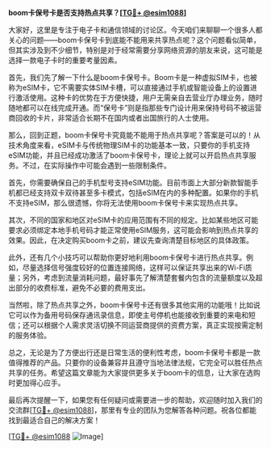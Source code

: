 **boom卡保号卡是否支持热点共享？[[TG💪+ @esim1088](https://t.me/s/esim1088)]**

大家好，这里是专注于电子卡和通信领域的讨论区。今天咱们来聊聊一个很多人都关心的问题——boom卡保号卡到底能不能用来共享热点呢？这个问题看似简单，但其实涉及到不少细节，特别是对于经常需要分享网络资源的朋友来说，这可能是选择一款电子卡时的重要考量因素。

首先，我们先了解一下什么是boom卡保号卡。Boom卡是一种虚拟SIM卡，也被称为eSIM卡，它不需要实体SIM卡槽，可以直接通过手机或智能设备上的设置进行激活使用。这种卡的优势在于方便快捷，用户无需亲自去营业厅办理业务，随时随地都可以在线完成开通。而“保号卡”则是指那些专门设计用来保持号码不被运营商回收的卡片，非常适合长期不在国内或者出国旅行的人士使用。

那么，回到正题，boom卡保号卡究竟能不能用于热点共享呢？答案是可以的！从技术角度来看，eSIM卡与传统物理SIM卡的功能基本一致，只要你的手机支持eSIM功能，并且已经成功激活了boom卡保号卡，理论上就可以开启热点共享服务。不过，在实际操作中可能会遇到一些限制条件。

首先，你需要确保自己的手机型号支持eSIM功能。目前市面上大部分新款智能手机都已经支持双卡双待甚至多卡模式，包括eSIM在内的多种配置。如果你的手机不支持eSIM，那么很遗憾，你将无法使用boom卡保号卡来实现热点共享。

其次，不同的国家和地区对eSIM卡的应用范围有不同的规定。比如某些地区可能要求必须绑定本地手机号码才能正常使用eSIM服务，这可能会影响到热点共享的效果。因此，在决定购买boom卡之前，建议先查询清楚目标地区的具体政策。

此外，还有几个小技巧可以帮助你更好地利用boom卡保号卡进行热点共享。例如，尽量选择信号强度较好的位置连接网络，这样可以保证共享出来的Wi-Fi质量；另外，考虑到流量消耗问题，最好事先了解清楚套餐内包含的流量额度以及超出部分的收费标准，避免不必要的费用支出。

当然啦，除了热点共享之外，boom卡保号卡还有很多其他实用的功能哦！比如说它可以作为备用号码保存通讯录信息，即使主号停机也能接收到重要的来电和短信；还可以根据个人需求灵活切换不同运营商提供的资费方案，真正实现按需定制的服务体验。

总之，无论是为了方便出行还是日常生活的便利性考虑，boom卡保号卡都是一款值得推荐的产品。只要你的设备兼容并且遵守当地法律法规，它完全可以胜任热点共享的任务。希望这篇文章能为大家提供更多关于boom卡的信息，让大家在选购时更加得心应手。

最后再次提醒一下，如果您有任何疑问或需要进一步的帮助，欢迎随时加入我们的交流群[[TG💪+ @esim1088](https://t.me/s/esim1088)]，那里有专业的团队为您解答各种问题。祝各位都能找到最适合自己的解决方案！

[[TG💪+ @esim1088](https://t.me/s/esim1088) ![Image](https://i.postimg.cc/4NQfJmqS/Snipaste-2025-05-13-00-14-12.png)]